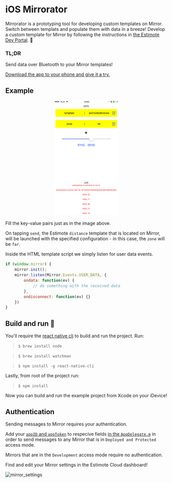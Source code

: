 # iOS Mirrorator 

Mirrorator is a prototyping tool for developing custom templates on Mirror. Switch between templats and populate them with data in a breeze! Develop a custom template for Mirror by following the instructions in [the Estimote Dev Portal](http://developer.estimote.com/mirror/build-your-own-template/). 🤘 

### TL;DR
Send data over Bluetooth to your Mirror templates!

[Download the app to your phone and give it a try.](https://rink.hockeyapp.net/apps/20776ab5ac464eb2bf9ef8edc09f2b96)

## Example

<p align="center">
    <img src="Preview.PNG"
         height="40%"
         width="40%">
</p>

Fill the key-value pairs just as in the image above.

On tapping `send`, the Estimote `distance` template that is located on Mirror, will be launched with the specified configuration - in this case, the `zone` will be `far`.

Inside the HTML template script we simply listen for user data events.

```js
if (window.mirror) {
    mirror.init();
    mirror.listen(Mirror.Events.USER_DATA, {
        ondata: function(ev) {
            // do something with the received data
        },
        ondisconnect: function(ev) {}
    })
}
```

## Build and run 🏃‍

You'll require the [react native cli](https://facebook.github.io/react-native/docs/getting-started.html) to build and run the project.
Run:
> `$ brew install node`

> `$ brew install watchman`

> `$ npm install -g react-native-cli`

Lastly, from root of the project run:
> `$ npm install`

Now you can build and run the example project from Xcode on your iDevice!

## Authentication

Sending messages to Mirror requires your authentication.

Add your [`appID` and `appToken`](https://community.estimote.com/hc/en-us/articles/203607313-What-are-App-ID-and-App-Token-and-what-do-I-need-them-for-) to respecive fields [in the `AppDelegate.m`](https://github.com/Estimote/iOS-Mirror-SDK/blob/master/Examples/Mirrorator/ios/Mirrorator/AppDelegate.m#L20) in order to send messages to any Mirror that is in `Deployed and Protected` access mode.

Mirrors that are in the `Development` access mode require no authentication.

Find and edit your Mirror settings in the Estimote Cloud dashboard!

![mirror_settings](https://user-images.githubusercontent.com/5576161/29865304-812755a2-8d75-11e7-9e6a-f05d59e5ffe3.png)
